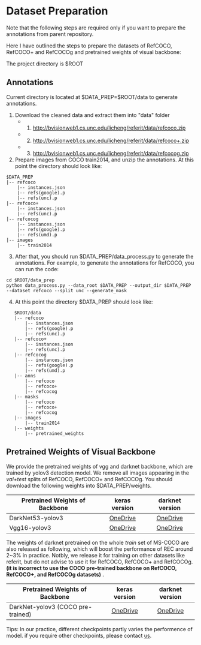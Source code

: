 # Dataset Preparation

Note that the following steps are required only if you want to prepare the annotations from parent repository.

Here I have outlined the steps to prepare the datasets of RefCOCO, RefCOCO+ and RefCOCOg and pretrained weights of visual backbone:

The project directory is $ROOT

## Annotations
Current directory is located at   $DATA_PREP=\$ROOT/data to generate annotations.

1. Download the cleaned data and extract them into "data" folder
   - 1) http://bvisionweb1.cs.unc.edu/licheng/referit/data/refcoco.zip
   - 2) http://bvisionweb1.cs.unc.edu/licheng/referit/data/refcoco+.zip 
   - 3) http://bvisionweb1.cs.unc.edu/licheng/referit/data/refcocog.zip 
1. Prepare images from COCO train2014, and unzip the annotations. At this point the directory should look like:
```
$DATA_PREP
|-- refcoco
    |-- instances.json
    |-- refs(google).p
    |-- refs(unc).p
|-- refcoco+
    |-- instances.json
    |-- refs(unc).p
|-- refcocog
    |-- instances.json
    |-- refs(google).p
    |-- refs(umd).p
|-- images
	|-- train2014
```
3. After that, you should run $DATA_PREP/data_process.py to generate the annotations. For example, to generate the annotations for RefCOCO,  you can run the code:

```
cd $ROOT/data_prep
python data_process.py --data_root $DATA_PREP --output_dir $DATA_PREP --dataset refcoco --split unc --generate_mask
```
4. At this point the directory  $DATA_PREP should look like: 
```
   $ROOT/data
   |-- refcoco
       |-- instances.json
       |-- refs(google).p
       |-- refs(unc).p
   |-- refcoco+
       |-- instances.json
       |-- refs(unc).p
   |-- refcocog
       |-- instances.json
       |-- refs(google).p
       |-- refs(umd).p
   |-- anns
       |-- refcoco
       |-- refcoco+
       |-- refcocog
   |-- masks
       |-- refcoco
       |-- refcoco+
       |-- refcocog
   |-- images
       |-- train2014
   |-- weights
       |-- pretrained_weights
```
## Pretrained Weights of Visual Backbone

We provide the pretrained weights of vgg and darknet backbone, which are trained by yolov3 detection model. We remove all images appearing in the *val+test* splits of RefCOCO, RefCOCO+ and RefCOCOg. You should download the following weights into $DATA_PREP/weights.

| Pretrained Weights of Backbone                 |                        keras version                         |                       darknet version                        |
| ---------------------------------------------- | :----------------------------------------------------------: | :----------------------------------------------------------: |
| DarkNet53-yolov3                               | [OneDrive](https://jia666-my.sharepoint.com/:u:/g/personal/luogen_xkx_me/ET3x5aggQShCrcWbyTIXucwBC6IQtL0XHJ39nBDGPK3VZg?e=MmesdA) | [OneDrive](https://jia666-my.sharepoint.com/:u:/g/personal/luogen_xkx_me/EXvoXezZFNRCvJ80d0j0R_sBFcdosfL6fiyPLKBxRk88hQ?e=euMwjT) |
| Vgg16-yolov3                                   | [OneDrive](https://1drv.ms/u/s!AmrFUyZ_lDVGgkMPh_zKPyocbMSG?e=ehYFNJ) | [OneDrive](https://1drv.ms/u/s!AmrFUyZ_lDVGgkTyADdOCMXJs8lH?e=n103v6) |

The weights of darknet pretrained on the whole *train* set of MS-COCO are also released as following, which will boost the  performance of REC around 2~3% in practice.   Notbly, we release it for training on other datasets like referit, but do not advise to use it for RefCOCO, RefCOCO+ and RefCOCOg.  **(it is incorrect to use the COCO pre-trained backbone on RefCOCO, RefCOCO+, and RefCOCOg datasets)** .  

| Pretrained Weights of Backbone    |                        keras version                         |                       darknet version                       |
| --------------------------------- | :----------------------------------------------------------: | :---------------------------------------------------------: |
| DarkNet-yolov3 (COCO pre-trained) | [OneDrive](https://1drv.ms/u/s!AmrFUyZ_lDVGgkfaOxziFJr01WNy?e=kwl3h1) | [OneDrive](https://pjreddie.com/media/files/yolov3.weights) |

Tips: In our  practice, different checkpoints  partly  varies the performence of model. if you require other checkpoints, please contact [us](luogen@stu.xmu.edu.cn).
